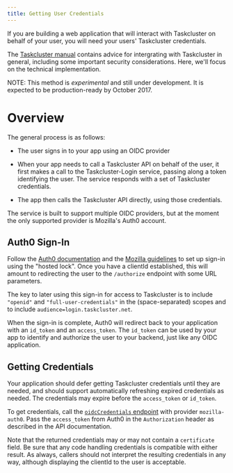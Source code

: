 ```yaml
---
title: Getting User Credentials
---
```


If you are building a web application that will interact with Taskcluster on
behalf of your user, you will need your users' Taskcluster credentials.

The [Taskcluster manual](/manual/using/integration) contains advice for
intergrating with Taskcluster in general, including some important security
considerations.  Here, we'll focus on the technical implementation.

NOTE: This method is *experimental* and still under development.  It is
expected to be production-ready by October 2017.

# Overview

The general process is as follows:

 * The user signs in to your app using an OIDC provider

 * When your app needs to call a Taskcluster API on behalf of the user, it
   first makes a call to the Taskcluster-Login service, passing along a token
   identifying the user.  The service responds with a set of Taskcluster
   credentials.
 
 * The app then calls the Taskcluster API directly, using those credentials.

The service is built to support multiple OIDC providers, but at the moment the
only supported provider is Mozilla's Auth0 account.

## Auth0 Sign-In

Follow the [Auth0 documentation](https://auth0.com/docs) and the [Mozilla
guidelines](https://wiki.mozilla.org/Security/Guidelines/OpenID_connect) to set
up sign-in using the "hosted lock". Once you have a clientId established, this
will amount to redirecting the user to the `/authorize` endpoint with some
URL parameters.

The key to later using this sign-in for access to Taskcluster is to include
`"openid"` and `"full-user-credentials"` in the (space-separated) scopes and to
include `audience=login.taskcluster.net`.

When the sign-in is complete, Auth0 will redirect back to your application with
an `id_token` and an `access_token`. The `id_token` can be used by your app to
identify and authorize the user to your backend, just like any OIDC
application.

## Getting Credentials

Your application should defer getting Taskcluster credentials until they are
needed, and should support automatically refreshing expired credentials as
needed. The credentials may expire before the `access_token` or `id_token`.

To get credentials, call the [`oidcCredentials`
endpoint](/reference/integrations/taskcluster-login/references/api#oidcCredentials)
with provider `mozilla-auth0`.  Pass the `access_token` from Auth0 in the
`Authorization` header as described in the API documentation.

Note that the returned credentials may or may not contain a `certificate`
field. Be sure that any code handling credentials is compatible with either
result. As always, callers should not interpret the resulting credentials in
any way, although displaying the clientId to the user is acceptable.
